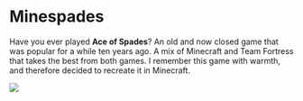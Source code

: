 # Minespades
Have you ever played **Ace of Spades**? An old and now closed game that was popular for a while ten years ago. A mix of Minecraft and Team Fortress that takes the best from both games. I remember this game with warmth, and therefore decided to recreate it in Minecraft.

![](https://answers.unity.com/storage/temp/148579-okwzqbx.png)
